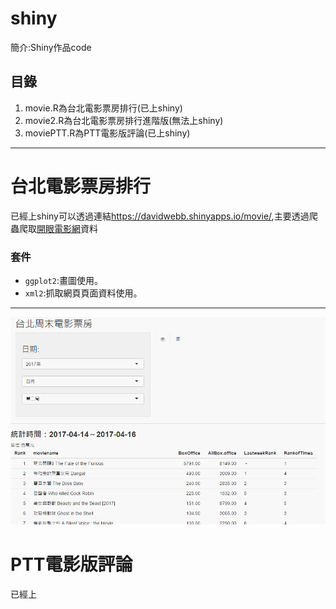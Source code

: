 # shiny
簡介:Shiny作品code
## 目錄
1. movie.R為台北電影票房排行(已上shiny)
2. movie2.R為台北電影票房排行進階版(無法上shiny)
3. moviePTT.R為PTT電影版評論(已上shiny)
---
# 台北電影票房排行
已經上shiny可以透過連結<https://davidwebb.shinyapps.io/movie/>,主要透過爬蟲爬取[開眼電影網](http://www.atmovies.com.tw/home/)資料<br>
### 套件
* `ggplot2`:畫圖使用。
*  `xml2`:抓取網頁頁面資料使用。
***
![](movie.png)
# PTT電影版評論
已經上
